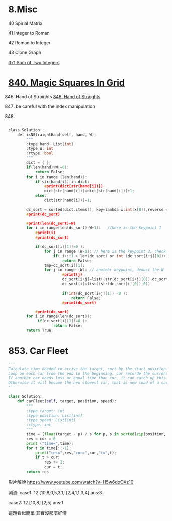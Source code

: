 # 8.Misc

40 Spirial Matrix

41 Integer to Roman

42 Roman to Integer

43 Clone Graph




[371.Sum of Two Integers](/questions/SumofTwoIntegers.md)

# [840. Magic Squares In Grid](/questions/MagicSquaresInGrid.md)


846. Hand of Straights
[846. Hand of Straights](/questions/HandofStraights.md)


1. be careful with the index manipulation

2.

```c

class Solution:
    def isNStraightHand(self, hand, W):
        """
        :type hand: List[int]
        :type W: int
        :rtype: bool
        """
        dict = { };
        if(len(hand)%W!=0):
            return False;
        for i in range (len(hand)):
            if str(hand[i]) in dict:
                #print(dict[str(hand[i])])
                dict[str(hand[i])]=dict[str(hand[i])]+1;
            else:   
                dict[str(hand[i])]=1;
       
        dc_sort = sorted(dict.items(), key=lambda x:int(x[0]),reverse = False)
        #print(dc_sort)

        #print(len(dc_sort)-W)
        for i in range(len(dc_sort)-W+1):   //here is the keypoint 1
            #print(i)
            #print(dc_sort)        

            if(dc_sort[i][1]!=0 ):
                for j in range (W-1): // here is the keypoint 2, check if the number is consecutive
                    if( i+j+1 > len(dc_sort) or int (dc_sort[i+j][0])+1 !=int (dc_sort[i+j+1][0]) ): 
                        return False;
                tmp=dc_sort[i][1];
                for j in range (W): // anotehr keypoint, deduct the W
                        #print(j)
                        dc_sort[i+j]=list((str(dc_sort[i+j][0]),dc_sort[i+j][1]-tmp))
                        dc_sort[i]=list((str(dc_sort[i][0]),0))

                        if(int(dc_sort[i+j][1]) <0 ):
                            return False;
                        #print(dc_sort)        

            #print(dc_sort)     
        for i in range(len(dc_sort)):   
             if(dc_sort[i][1]!=0 ):
                    return False;
        return True;
```


# 853. Car Fleet

```python
'''
Calculate time needed to arrive the target, sort by the start position.
Loop on each car from the end to the beginning. cur recorde the current biggest time (the slowest).
If another car needs less or equal time than cur, it can catch up this car.
Otherwise it will become the new slowest car, that is new lead of a car fleet.
'''

class Solution:
    def carFleet(self, target, position, speed):
        """
        :type target: int
        :type position: List[int]
        :type speed: List[int]
        :rtype: int
        """
        time = [float(target - p) / s for p, s in sorted(zip(position, speed))]
        res = cur = 0
        print ("time=",time); 
        for t in time[::-1]:
            print("res=",res,"cur=",cur,"t=",t);
            if t > cur:
                res += 1;
                cur = t;
        return res
```
影片解說
https://www.youtube.com/watch?v=H5w6doOXz10


測資:
case1:
12
[10,8,0,5,3,1]
[2,4,1,1,3,4]
ans:3

case2:
12
[10,8]
[2,5]
ans:1

這題看似簡單   其實沒那麼好懂 
        

